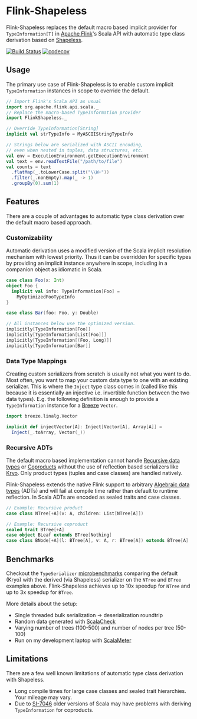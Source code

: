 # Flink-Shapeless
Flink-Shapeless replaces the default macro based implicit provider for
`TypeInformation[T]` in [Apache Flink](https://flink.apache.org/)'s Scala API
with automatic type class derivation based on
[Shapeless](https://github.com/milessabin/shapeless).

[![Build Status](https://travis-ci.org/joroKr21/flink-shapeless.svg?branch=master)](https://travis-ci.org/joroKr21/flink-shapeless)
[![codecov](https://codecov.io/gh/joroKr21/flink-shapeless/branch/master/graph/badge.svg)](https://codecov.io/gh/joroKr21/flink-shapeless)

## Usage
The primary use case of Flink-Shapeless is to enable custom implicit
`TypeInformation` instances in scope to override the default.

```scala
// Import Flink's Scala API as usual
import org.apache.flink.api.scala._
// Replace the macro-based TypeInformation provider
import FlinkShapeless._

// Override TypeInformation[String]
implicit val strTypeInfo = MyASCIIStringTypeInfo

// Strings below are serialized with ASCII encoding,
// even when nested in tuples, data structures, etc.
val env = ExecutionEnvironment.getExecutionEnvironment
val text = env.readTextFile("/path/to/file")
val counts = text
  .flatMap(_.toLowerCase.split("\\W+"))
  .filter(_.nonEmpty).map(_ -> 1)
  .groupBy(0).sum(1)
```

## Features
There are a couple of advantages to automatic type class derivation over the default macro based approach.

### Customizability
Automatic derivation uses a modified version of the Scala implicit resolution mechanism with lowest priority. Thus it can be overridden for specific types by providing an implicit instance anywhere in scope, including in a companion object as idiomatic in Scala.

```scala
case class Foo(x: Int)
object Foo {
  implicit val info: TypeInformation[Foo] =
    MyOptimizedFooTypeInfo
}

case class Bar(foo: Foo, y: Double)

// All instances below use the optimized version.
implicitly[TypeInformation[Foo]]
implicitly[TypeInformation[List[Foo]]]
implicitly[TypeInformation[(Foo, Long)]]
implicitly[TypeInformation[Bar]]
```

### Data Type Mappings
Creating custom serializers from scratch is usually not what you want to do.
Most often, you want to map your custom data type to one with an existing serializer.
This is where the `Inject` type class comes in
(called like this because it is essentially an injective i.e. invertible function between the two data types).
E.g. the following definition is enough to provide a `TypeInformation` instance for a [Breeze](https://github.com/scalanlp/breeze) `Vector`.

```scala
import breeze.linalg.Vector

implicit def injectVector[A]: Inject[Vector[A], Array[A]] =
  Inject(_.toArray, Vector(_))
```

### Recursive ADTs
The default macro based implementation cannot handle
[Recursive data types](https://en.wikipedia.org/wiki/Recursive_data_type) or
[Coproducts](https://en.wikipedia.org/wiki/Coproduct) without the use of reflection based serializers like
[Kryo](https://github.com/EsotericSoftware/kryo). Only product types (tuples and case classes) are handled natively.

Flink-Shapeless extends the native Flink support to arbitrary
[Algebraic data types](https://en.wikipedia.org/wiki/Algebraic_data_type)
(ADTs) and will fail at compile time rather than default to runtime reflection. In Scala ADTs are encoded as sealed traits and case classes.

```scala
// Example: Recursive product
case class NTree[+A](v: A, children: List[NTree[A]])

// Example: Recursive coproduct
sealed trait BTree[+A]
case object BLeaf extends BTree[Nothing]
case class BNode[+A](l: BTree[A], v: A, r: BTree[A]) extends BTree[A]
```

## Benchmarks
Checkout the `TypeSerializer` [microbenchmarks](https://jorokr21.github.io/flink-shapeless/docs/benchmarks/report/index.html#config=%7B%22filterConfig%22%3A%7B%22curves%22%3A%5B%22-1%22%2C%220%22%2C%221%22%2C%222%22%2C%223%22%5D%2C%22order%22%3A%5B%22param-%23+Trees%22%2C%22param-%23+Nodes%22%2C%22date%22%5D%2C%22filters%22%3A%5B%5B%22100%22%2C%22200%22%2C%22300%22%2C%22400%22%2C%22500%22%5D%2C%5B%22100%22%2C%2250%22%5D%2C%5B%221491588448000%22%5D%5D%7D%2C%22chartConfig%22%3A%7B%22type%22%3A0%2C%22showCI%22%3Atrue%7D%7D) comparing the default (Kryo) with the derived (via Shapeless) serializer on the `NTree` and `BTree` examples above. Flink-Shapeless achieves up to 10x speedup for `NTree` and up to 3x speedup for `BTree`.

More details about the setup:
- Single threaded bulk serialization -> deserialization roundtrip
- Random data generated with [ScalaCheck](https://www.scalacheck.org/)
- Varying number of trees (100-500) and number of nodes per tree (50-100)
- Run on my development laptop with [ScalaMeter](http://scalameter.github.io/)

## Limitations
There are a few well known limitations of automatic type class derivation with Shapeless.

- Long compile times for large case classes and sealed trait hierarchies. Your mileage may vary.
- Due to [SI-7046](https://issues.scala-lang.org/browse/SI-7046) older versions of Scala may have problems with deriving `TypeInformation` for coproducts.
